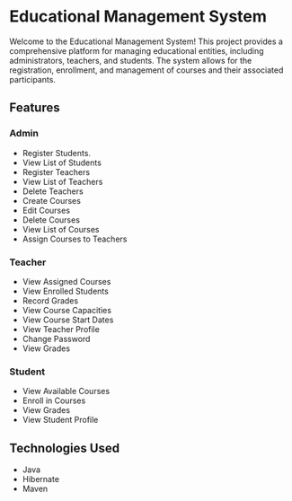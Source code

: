 # Educational Management System

Welcome to the Educational Management System! 
This project provides a comprehensive platform for managing educational 
entities, including administrators, teachers, and students. 
The system allows for the registration, enrollment, and management of courses and their associated participants.

## Features

### Admin
- Register Students.
- View List of Students
- Register Teachers
- View List of Teachers
- Delete Teachers
- Create Courses
- Edit Courses
- Delete Courses
- View List of Courses
- Assign Courses to Teachers

### Teacher
- View Assigned Courses
- View Enrolled Students
- Record Grades
- View Course Capacities
- View Course Start Dates
- View Teacher Profile
- Change Password
- View Grades

### Student
- View Available Courses
- Enroll in Courses
- View Grades
- View Student Profile

## Technologies Used

- Java
- Hibernate
- Maven
